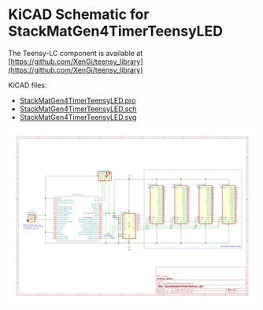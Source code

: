 # KiCAD Schematic for StackMatGen4TimerTeensyLED

The Teensy-LC component is available at [https://github.com/XenGi/teensy_library](https://github.com/XenGi/teensy_library)

KiCAD files:
- [StackMatGen4TimerTeensyLED.pro](StackMatGen4TimerTeensyLED.pro)
- [StackMatGen4TimerTeensyLED.sch](StackMatGen4TimerTeensyLED.sch)
- [StackMatGen4TimerTeensyLED.svg](StackMatGen4TimerTeensyLED.svg)


![Schematic PNG](StackMatGen4TimerTeensyLED.png)
